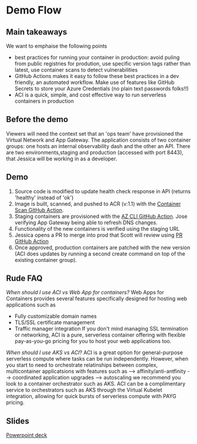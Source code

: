 # Demo Flow
## Main takeaways
We want to emphaise the following points
- best practices for running your container in production: avoid puling from public registries for prodution, use specific version tags rather than latest, use container scans to detect vulnerabilities 
- GitHub Actions makes it easy to follow these best practices in a dev friendly, an automated workflow. Make use of features like GitHub Secrets to store your Azure Credentials (no plain text passwords folks!!) 
- ACI is a quick, simple, and cost effective way to run serverless containers in production

## Before the demo
Viewers will need the context set that an 'ops team' have provisioned the Virtual Network and App Gateway. The application consists of two container groups: one hosts an internal observability dash and the other an API. There are two environments,staging and production (accessed with port 8443), that Jessica will be working in as a developer. 

## Demo
1. Source code is modified to update health check response in API (returns 'healthy' instead of 'ok')
2. Image is built, scanned, and pushed to ACR (v:1.1) with the [Container Scan GitHub Action](https://github.com/Azure/container-scan). 
2.	Staging containers are provisioned with the [AZ CLI GitHub Action](https://github.com/marketplace/actions/azure-cli-action). Jose verifying App Gateway being able to refresh DNS changes.
3.	Functionality of the new containers is verified using the staging URL
4. Jessica opens a PR to merge into prod that Scott will review using [PR GitHub Action](https://github.com/marketplace/actions/create-pr-action)
5. Once approved, production containers are patched with the new version (ACI does updates by running a second create command on top of the existing container group). 

## Rude FAQ
_When should I use ACI vs Web App for containers?_
Web Apps for Containers provides several features specifically designed for hosting web applications such as
* Fully customizable domain names
* TLS/SSL certificate management 
* Traffic manager integration
If you don't mind managing SSL termination or networking, ACI is a pure, serverless container offering with flexible pay-as-you-go pricing for you to host your web applications too. 

_When should I use AKS vs ACI_?
ACI is a great option for general-purpose serverless compute where tasks can be run independently. However, when you start to need to orchestrate relatinships between complex, multicontainer applicatsions with features such as 
--> affinity/anti-antfinity
--> coordinated application upgrades
--> autoscaling
we recommend you look to a container orchestrator such as AKS. ACI can be a complimentary service to orchestrators such as AKS through the Virtual Kubelet integration, allowing for quick bursts of serverless compute with PAYG pricing. 

## Slides
[Powerpoint deck](https://microsoft-my.sharepoint.com/:p:/p/macolso/EQ1TXy53GQBAr-TQ06mNm4YB4QJxEmKgPmUufi94qggMKA?e=q7AXrvs)